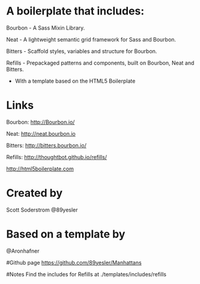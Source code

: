# A boilerplate that includes:
Bourbon  - A Sass Mixin Library.

Neat - A lightweight semantic grid framework for Sass and Bourbon.

Bitters - Scaffold styles, variables and structure for Bourbon.

Refills - Prepackaged patterns and components, built on Bourbon, Neat and Bitters.

- With a template based on the HTML5 Boilerplate 

# Links
Bourbon: http://Bourbon.io/

Neat: http://neat.bourbon.io

Bitters: http://bitters.bourbon.io/

Refills: http://thoughtbot.github.io/refills/

http://html5boilerplate.com

# Created by
Scott Soderstrom
@89yesler 

# Based on a template by
@Aronhafner 

#Github page
https://github.com/89yesler/Manhattans

#Notes
Find the includes for Refills at ./templates/includes/refills
